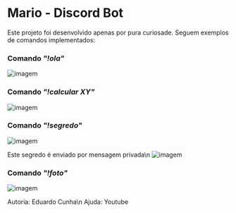 # Mario - Discord Bot
Este projeto foi desenvolvido apenas por pura curiosade.
Seguem exemplos de comandos implementados:

### Comando *"!ola"*
![imagem](https://github.com/user-attachments/assets/e2251cc8-9f75-44f8-99ee-72331bf50753)

### Comando *"!calcular X<op>Y"*
![imagem](https://github.com/user-attachments/assets/ceb9c191-d77a-4531-a37e-95532db506d7)

### Comando *"!segredo"*
![imagem](https://github.com/user-attachments/assets/4fac48ee-f77d-41aa-bca5-b3a058e1ee22)

Este segredo é enviado por mensagem privada\n
![imagem](https://github.com/user-attachments/assets/6bd7ab5d-f7dd-4768-8c16-116f0d4624d0)

### Comando *"!foto"*
![imagem](https://github.com/user-attachments/assets/4c84f5a6-ca08-42cc-bead-f3c8695a3c37)

Autoria: Eduardo Cunha\n
Ajuda: Youtube
